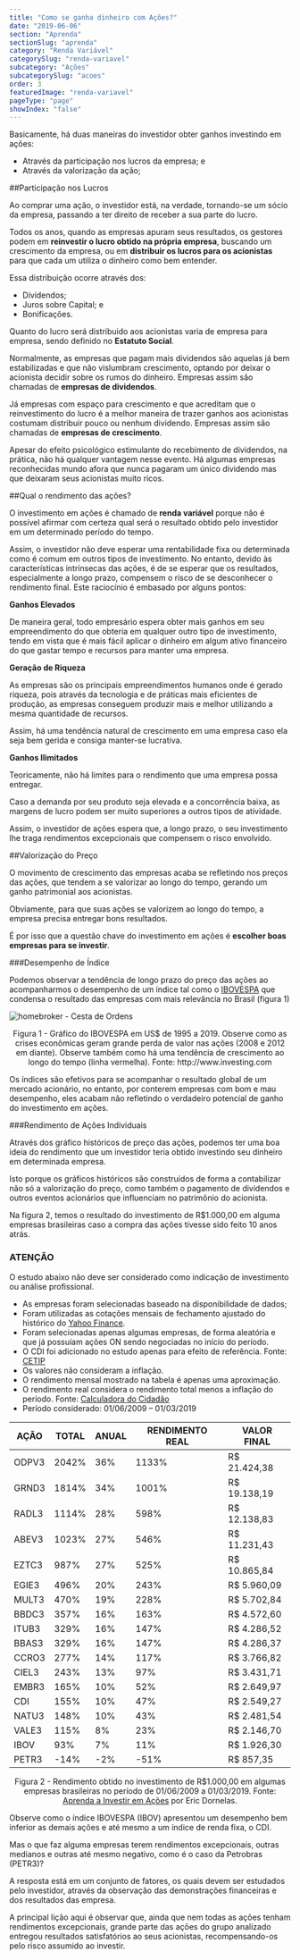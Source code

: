 ```yaml
---
title: "Como se ganha dinheiro com Ações?"
date: "2019-06-06"
section: "Aprenda"
sectionSlug: "aprenda"
category: "Renda Variável"
categorySlug: "renda-variavel"
subcategory: "Ações"
subcategorySlug: "acoes"
order: 3
featuredImage: "renda-variavel"
pageType: "page"
showIndex: "false"
---
```


Basicamente, há duas maneiras do investidor obter ganhos investindo em ações:

- Através da participação nos lucros da empresa; e
- Através da valorização da ação;

##Participação nos Lucros

Ao comprar uma ação, o investidor está, na verdade, tornando-se um sócio da empresa, passando a ter direito de receber a sua parte do lucro.

Todos os anos, quando as empresas apuram seus resultados, os gestores podem em **reinvestir o lucro obtido na própria empresa**, buscando um crescimento da empresa, ou em **distribuir os lucros para os acionistas** para que cada um utiliza o dinheiro como bem entender.

Essa distribuição ocorre através dos:

- Dividendos;
- Juros sobre Capital; e 
- Bonificações.

Quanto do lucro será distribuido aos acionistas varia de empresa para empresa, sendo definido no **Estatuto Social**.

Normalmente, as empresas que pagam mais dividendos são aquelas já bem estabilizadas e que não vislumbram crescimento, optando por deixar o acionista decidir sobre os rumos do dinheiro. Empresas assim são chamadas de **empresas de dividendos**.

Já empresas com espaço para crescimento e que acreditam que o reinvestimento do lucro é a melhor maneira de trazer ganhos aos acionistas costumam distribuir pouco ou nenhum dividendo. Empresas assim são chamadas de **empresas de crescimento**.

Apesar do efeito psicológico estimulante do recebimento de dividendos, na prática, não há qualquer vantagem nesse evento. Há algumas empresas reconhecidas mundo afora que nunca pagaram um único dividendo mas que deixaram seus acionistas muito ricos.

##Qual o rendimento das ações?

O investimento em ações é chamado de **renda variável** porque não é possível afirmar com certeza qual será o resultado obtido pelo investidor em um determinado período do tempo.

Assim, o investidor não deve esperar uma rentabilidade fixa ou determinada como é comum em outros tipos de investimento. No entanto, devido às características intrínsecas das ações, é de se esperar que os resultados, especialmente a longo prazo, compensem o risco de se desconhecer o rendimento final. Este raciocínio é embasado por alguns pontos:

**Ganhos Elevados**

De maneira geral, todo empresário espera obter mais ganhos em seu empreendimento do que obteria em qualquer outro tipo de investimento, tendo em vista que é mais fácil aplicar o dinheiro em algum ativo financeiro do que gastar tempo e recursos para manter uma empresa.

**Geração de Riqueza**

As empresas são os principais empreendimentos humanos onde é gerado riqueza, pois através da tecnologia e de práticas mais eficientes de produção, as empresas conseguem produzir mais e melhor utilizando a mesma quantidade de recursos.

Assim, há uma tendência natural de crescimento em uma empresa caso ela seja bem gerida e consiga manter-se lucrativa.

**Ganhos Ilimitados**

Teoricamente, não há limites para o rendimento que uma empresa possa entregar. 

Caso a demanda por seu produto seja elevada e a concorrência baixa, as margens de lucro podem ser muito superiores a outros tipos de atividade.

Assim, o investidor de ações espera que, a longo prazo, o seu investimento lhe traga rendimentos excepcionais que compensem o risco envolvido.


##Valorização do Preço

O movimento de crescimento das empresas acaba se refletindo nos preços das ações, que tendem a se valorizar ao longo do tempo, gerando um ganho patrimonial aos acionistas. 

Obviamente, para que suas ações se valorizem ao longo do tempo, a empresa precisa entregar bons resultados.

É por isso que a questão chave do investimento em ações é **escolher boas empresas para se investir**.

###Desempenho de Índice

Podemos observar a tendência de longo prazo do preço das ações ao acompanharmos o desempenho de um índice tal como o [IBOVESPA](http://www.b3.com.br/pt_br/market-data-e-indices/indices/indices-amplos/ibovespa.htm) que condensa o resultado das empresas com mais relevância no Brasil (figura 1)

![homebroker - Cesta de Ordens](../img/ibovusd.png)


<p class="legenda" style="text-align:center;">Figura 1 - Gráfico do IBOVESPA em US$ de 1995 a 2019. Observe como as crises econômicas geram grande perda de valor nas ações (2008 e 2012 em diante). Observe também como há uma tendência de crescimento ao longo do tempo (linha vermelha). Fonte: http://www.investing.com</p>

Os índices são efetivos para se acompanhar o resultado global de um mercado acionário, no entanto, por conterem empresas com bom e mau desempenho, eles acabam não refletindo o verdadeiro potencial de ganho do investimento em ações.

###Rendimento de Ações Individuais

Através dos gráfico históricos de preço das ações, podemos ter uma boa ideia do rendimento que um investidor teria obtido investindo seu dinheiro em determinada empresa.

Isto porque os gráficos históricos são construídos de forma a contabilizar não só a valorização do preço, como também o pagamento de dividendos e outros eventos acionários que influenciam no patrimônio do acionista.

Na figura 2, temos o resultado do investimento de R$1.000,00 em alguma empresas brasileiras caso a compra das ações tivesse sido feito 10 anos atrás.

<div class="dashedBox">

<h3>ATENÇÃO</h3>

O estudo abaixo não deve ser considerado como indicação de investimento ou análise profissional.

</div>

- As empresas foram selecionadas baseado na disponibilidade de dados;
- Foram utilizadas as cotações mensais de fechamento ajustado do histórico do [Yahoo Finance](http://finance.yahoo.com).
- Foram selecionadas apenas algumas empresas, de forma aleatória e que já possuíam ações ON sendo negociadas no início do período.
- O CDI foi adicionado no estudo apenas para efeito de referência. Fonte: [CETIP](http://estatisticas.cetip.com.br/astec/series_v05/paginas/web_v05_template_informacoes_di.asp?str_Modulo=completo&int_Idioma=1&int_Titulo=6&int_NivelBD=2)
- Os valores não consideram a inflação.
- O rendimento mensal mostrado na tabela é apenas uma aproximação.
- O rendimento real considera o rendimento total menos a inflação do período. Fonte: [Calculadora do Cidadão](https://www3.bcb.gov.br/CALCIDADAO/publico/corrigirPorIndice.do?method=corrigirPorIndice)
- Período considerado: 01/06/2009 – 01/03/2019

<div class="overflow responsiveTable">

|    AÇÃO     |    TOTAL    |    ANUAL    |    RENDIMENTO   REAL    |    VALOR   FINAL                  |
|-------------|-------------|-------------|-------------------------|-----------------------------------|
|    ODPV3    |    2042%    |    36%      |    1133%                |    R$             21.424,38       |
|    GRND3    |    1814%    |    34%      |    1001%                |    R$             19.138,19       |
|    RADL3    |    1114%    |    28%      |    598%                 |    R$             12.138,83       |
|    ABEV3    |    1023%    |    27%      |    546%                 |    R$             11.231,43       |
|    EZTC3    |    987%     |    27%      |    525%                 |    R$             10.865,84       |
|    EGIE3    |    496%     |    20%      |    243%                 |    R$                5.960,09     |
|    MULT3    |    470%     |    19%      |    228%                 |    R$                5.702,84     |
|    BBDC3    |    357%     |    16%      |    163%                 |    R$                4.572,60     |
|    ITUB3    |    329%     |    16%      |    147%                 |    R$                4.286,52     |
|    BBAS3    |    329%     |    16%      |    147%                 |    R$                4.286,37     |
|    CCRO3    |    277%     |    14%      |    117%                 |    R$                3.766,82     |
|    CIEL3    |    243%     |    13%      |    97%                  |    R$                3.431,71     |
|    EMBR3    |    165%     |    10%      |    52%                  |    R$                2.649,97     |
|    CDI      |    155%     |    10%      |    47%                  |    R$                2.549,27     |
|    NATU3    |    148%     |    10%      |    43%                  |    R$                2.481,54     |
|    VALE3    |    115%     |    8%       |    23%                  |    R$                2.146,70     |
|    IBOV     |    93%      |    7%       |    11%                  |    R$                1.926,30     |
|    PETR3    |    -14%     |    -2%      |    -51%                 |    R$                   857,35    |

</div>

<p class="legenda" style="text-align:center;">Figura 2 - Rendimento obtido no investimento de R$1.000,00 em algumas empresas brasileiras no período de 01/06/2009 a 01/03/2019. Fonte: <a href="https://www.amazon.com.br/Aprenda-Investir-Ações-Eric-Dornelas-ebook/dp/B07QPSR24Y/">Aprenda a Investir em Ações</a> por Eric Dornelas.</p>

Observe como o índice IBOVESPA (IBOV) apresentou um desempenho bem inferior as demais ações e até mesmo a um índice de renda fixa, o CDI.

Mas o que faz alguma empresas terem rendimentos excepcionais, outras medianos e outras até mesmo negativo, como é o caso da Petrobras (PETR3)?

A resposta está em um conjunto de fatores, os quais devem ser estudados pelo investidor, através da observação das demonstrações financeiras e dos resultados das empresa.

A principal lição aqui é observar que, ainda que nem todas as ações tenham rendimentos excepcionais, grande parte das ações do grupo analizado entregou resultados satisfatórios ao seus acionistas, recompensando-os pelo risco assumido ao investir.